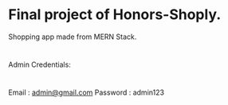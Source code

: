 # Final project of Honors-Shoply. 
Shopping app made from MERN Stack.
# 
Admin Credentials:
#
Email : admin@gmail.com  Password : admin123
